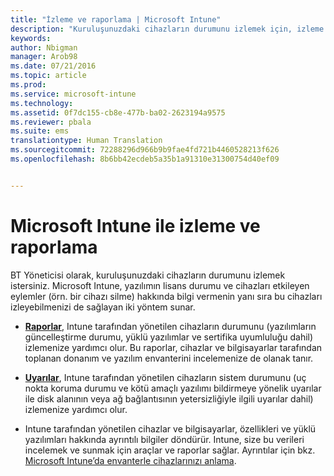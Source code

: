 ```yaml
---
title: "İzleme ve raporlama | Microsoft Intune"
description: "Kuruluşunuzdaki cihazların durumunu izlemek için, izleme ve raporlamayı kullanın."
keywords: 
author: Nbigman
manager: Arob98
ms.date: 07/21/2016
ms.topic: article
ms.prod: 
ms.service: microsoft-intune
ms.technology: 
ms.assetid: 0f7dc155-cb8e-477b-ba02-2623194a9575
ms.reviewer: pbala
ms.suite: ems
translationtype: Human Translation
ms.sourcegitcommit: 72288296d966b9b9fae4fd721b4460528213f626
ms.openlocfilehash: 8b6bb42ecdeb5a35b1a91310e31300754d40ef09


---
```


# Microsoft Intune ile izleme ve raporlama
BT Yöneticisi olarak, kuruluşunuzdaki cihazların durumunu izlemek istersiniz. Microsoft Intune, yazılımın lisans durumu ve cihazları etkileyen eylemler (örn. bir cihazı silme) hakkında bilgi vermenin yanı sıra bu cihazları izleyebilmenizi de sağlayan iki yöntem sunar.

-   **[Raporlar](understand-microsoft-intune-operations-by-using-reports.md)**, Intune tarafından yönetilen cihazların durumunu (yazılımların güncelleştirme durumu, yüklü yazılımlar ve sertifika uyumluluğu dahil) izlemenize yardımcı olur. 
     Bu raporlar, cihazlar ve bilgisayarlar tarafından toplanan donanım ve yazılım envanterini incelemenize de olanak tanır.

-   **[Uyarılar](get-notified-by-alerts.md)**, Intune tarafından yönetilen cihazların sistem durumunu (uç nokta koruma durumu ve kötü amaçlı yazılımı bildirmeye yönelik uyarılar ile disk alanının veya ağ bağlantısının yetersizliğiyle ilgili uyarılar dahil) izlemenize yardımcı olur.

-   Intune tarafından yönetilen cihazlar ve bilgisayarlar, özellikleri ve yüklü yazılımları hakkında ayrıntılı bilgiler döndürür.  Intune, size bu verileri incelemek ve sunmak için araçlar ve raporlar sağlar. Ayrıntılar için bkz. [Microsoft Intune’da envanterle cihazlarınızı anlama](understand-your-devices-with-inventory-in-microsoft-intune.md).




<!--HONumber=Jul16_HO3-->



